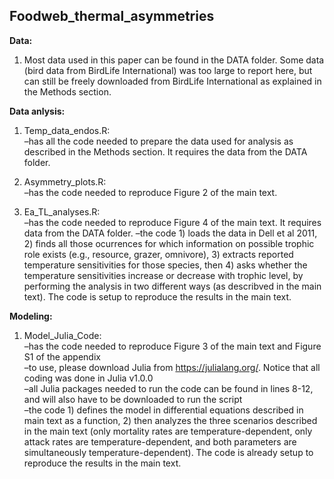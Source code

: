 ## Foodweb_thermal_asymmetries

**Data:**
1) Most data used in this paper can be found in the DATA folder. Some data (bird data from BirdLife International) was too large to report here, but can still be freely downloaded from BirdLife International as explained in the Methods section. 

**Data anlysis:**
1) Temp_data_endos.R:\
      –has all the code needed to prepare the data used for analysis as described in the Methods section. It requires the data        from the DATA folder.

2) Asymmetry_plots.R:\
      –has the code needed to reproduce Figure 2 of the main text. 

3) Ea_TL_analyses.R:\
      –has the code needed to reproduce Figure 4 of the main text. It requires data from the DATA folder.
      –the code 1) loads the data in Dell et al 2011, 2) finds all those ocurrences for which information on possible trophic       role exists (e.g., resource, grazer, omnivore), 3) extracts reported temperature sensitivities for those species, then         4) asks whether the temperature sensitivities increase or decrease with trophic level, by performing the analysis in two       different ways (as describved in the main text). The code is setup to reproduce the results in the main text. 

**Modeling:**
1) Model_Julia_Code:\
      –has the code needed to reproduce Figure 3 of the main text and Figure S1 of the appendix\
      –to use, please download Julia from https://julialang.org/. Notice that all coding was done in Julia v1.0.0\
      –all Julia packages needed to run the code can be found in lines 8-12, and will also have to be downloaded to run the         script\
      –the code 1) defines the model in differential equations described in main text as a function, 2) then analyzes the           three scenarios described in the main text (only mortality rates are temperature-dependent, only attack rates are             temperature-dependent, and both parameters are simultaneously temperature-dependent). The code is already setup to             reproduce the results in the main text.
